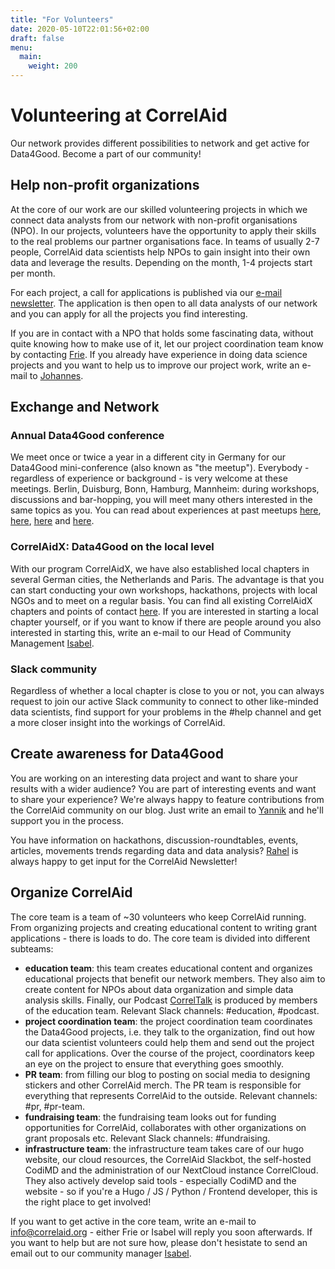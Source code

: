 ```yaml
---
title: "For Volunteers"
date: 2020-05-10T22:01:56+02:00
draft: false
menu:
  main:
    weight: 200
---
```


# Volunteering at CorrelAid

Our network provides different possibilities to network and get active for Data4Good. Become a part of our community!

## Help non-profit organizations

At the core of our work are our skilled volunteering projects in which we connect data analysts from our network with non-profit organisations (NPO). In our projects, volunteers have the opportunity to apply their skills to the real problems our partner organisations face. In teams of usually 2-7 people, CorrelAid data scientists help NPOs to gain insight into their own data and leverage the results. Depending on the month, 1-4 projects start per month. 

For each project, a call for applications is published via our [e-mail newsletter](https://correlaid.us12.list-manage.com/subscribe?u=b294bf2834adf5d89bdd2dd5a&id=915f3f3eff). The application is then open to all data analysts of our network and you can apply for all the projects you find interesting. 

If you are in contact with a NPO that holds some fascinating data, without quite knowing how to make use of it, let our project coordination team know by contacting [Frie](mailto:projekte@correlaid.org). 
If you already have experience in doing data science projects and you want to help us to improve our project work, write an e-mail to [Johannes](mailto:johannes.m@correlaid.org).

## Exchange and Network

### Annual Data4Good conference
We meet once or twice a year in a different city in Germany for our Data4Good mini-conference (also known as "the meetup"). Everybody - regardless of experience or background - is very welcome at these meetings. Berlin, Duisburg, Bonn, Hamburg, Mannheim: during workshops, discussions and bar-hopping, you will meet many others interested in the same topics as you. You can read about experiences at past meetups [here](en/blog/meetup-berlin/), [here](en/blog/meetup-hh/), [here](en/blog/meetup-bonn/) and [here](/en/blog/meetup-mannheim/). 

### CorrelAidX: Data4Good on the local level
With our program CorrelAidX, we have also established local chapters in several German cities, the Netherlands and Paris. The advantage is that you can start conducting your own workshops, hackathons, projects with local NGOs and to meet on a regular basis. You can find all existing CorrelAidX chapters and points of contact [here](/en/correlaid-x).
If you are interested in starting a local chapter yourself, or if you want to know if there are people around you also interested in starting this, write an e-mail to our Head of Community Management [Isabel](mailto:isabel.w@correlaid.org). 

### Slack community
Regardless of whether a local chapter is close to you or not, you can always request to join our active Slack community to connect to other like-minded data scientists, find support for your problems in the #help channel and get a more closer insight into the workings of CorrelAid.

## Create awareness for Data4Good

You are working on an interesting data project and want to share your results with a wider audience? You are part of interesting events and want to share your experience? We're always happy to feature contributions from the CorrelAid community on our blog. Just write an email to [Yannik](mailto:blog@correlaid.org) and he'll support you in the process.

You have information on hackathons, discussion-roundtables, events, articles, movements trends regarding data and data analysis? [Rahel](mailto:newsletter@correlaid.org) is always happy to get input for the CorrelAid Newsletter!

## Organize CorrelAid 

The core team is a team of ~30 volunteers who keep CorrelAid running. From organizing projects and creating educational content to writing grant applications - there is loads to do. The core team is divided into different subteams: 

* **education team**: this team creates educational content and organizes educational projects that benefit our network members. They also aim to create content for NPOs about data organization and simple data analysis skills. Finally, our Podcast [CorrelTalk](https://www.spreaker.com/show/correltalk-the-correlaid-podcast) is  produced by members of the education team. Relevant Slack channels: \#education, \#podcast. 
* **project coordination team**: the project coordination team coordinates the Data4Good projects, i.e. they talk to the organization, find out how our data scientist volunteers could help them and send out the project call for applications. Over the course of the project, coordinators keep an eye on the project to ensure that everything goes smoothly.
* **PR team**: from filling our blog to posting on social media to designing stickers and other CorrelAid merch. The PR team is responsible for everything that represents CorrelAid to the outside. Relevant channels: \#pr, \#pr-team. 
* **fundraising team**: the fundraising team looks out for funding opportunities for CorrelAid, collaborates with other organizations on grant proposals etc. Relevant Slack channels: \#fundraising. 
* **infrastructure team**: the infrastructure team takes care of our hugo website, our cloud resources, the CorrelAid Slackbot, the self-hosted CodiMD and the administration of our NextCloud instance CorrelCloud. They also actively develop said tools - especially CodiMD and the website - so if you're a Hugo / JS / Python / Frontend developer, this is the right place to get involved! 

If you want to get active in the core team, write an e-mail to [info@correlaid.org](mailto:info@correlaid.org) - either Frie or Isabel will reply you soon afterwards. If you want to help but are not sure how, please don't hesistate to send an email out to our community manager [Isabel](isabel.w@correlaid.org).



